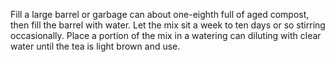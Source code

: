 Fill a large barrel or garbage can about one-eighth full of aged compost, then fill the barrel with water. Let the mix sit a week to ten days or so stirring occasionally. Place a portion of the mix in a watering can diluting with clear water until the tea is light brown and use.
